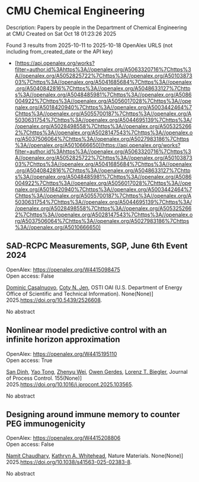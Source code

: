 # CMU Chemical Engineering
Description: Papers by people in the Department of Chemical Engineering at CMU
Created on Sat Oct 18 01:23:26 2025

Found 3 results from 2025-10-11 to 2025-10-18
OpenAlex URLS (not including from_created_date or the API key)
- [https://api.openalex.org/works?filter=author.id%3Ahttps%3A//openalex.org/A5063320716%7Chttps%3A//openalex.org/A5052825722%7Chttps%3A//openalex.org/A5010387303%7Chttps%3A//openalex.org/A5041685684%7Chttps%3A//openalex.org/A5040842816%7Chttps%3A//openalex.org/A5048633127%7Chttps%3A//openalex.org/A5048485981%7Chttps%3A//openalex.org/A5086004922%7Chttps%3A//openalex.org/A5056017028%7Chttps%3A//openalex.org/A5018420940%7Chttps%3A//openalex.org/A5003442464%7Chttps%3A//openalex.org/A5055700187%7Chttps%3A//openalex.org/A5030631754%7Chttps%3A//openalex.org/A5044695139%7Chttps%3A//openalex.org/A5028498558%7Chttps%3A//openalex.org/A5053252662%7Chttps%3A//openalex.org/A5028147543%7Chttps%3A//openalex.org/A5037506064%7Chttps%3A//openalex.org/A5027983186%7Chttps%3A//openalex.org/A5010666650](https://api.openalex.org/works?filter=author.id%3Ahttps%3A//openalex.org/A5063320716%7Chttps%3A//openalex.org/A5052825722%7Chttps%3A//openalex.org/A5010387303%7Chttps%3A//openalex.org/A5041685684%7Chttps%3A//openalex.org/A5040842816%7Chttps%3A//openalex.org/A5048633127%7Chttps%3A//openalex.org/A5048485981%7Chttps%3A//openalex.org/A5086004922%7Chttps%3A//openalex.org/A5056017028%7Chttps%3A//openalex.org/A5018420940%7Chttps%3A//openalex.org/A5003442464%7Chttps%3A//openalex.org/A5055700187%7Chttps%3A//openalex.org/A5030631754%7Chttps%3A//openalex.org/A5044695139%7Chttps%3A//openalex.org/A5028498558%7Chttps%3A//openalex.org/A5053252662%7Chttps%3A//openalex.org/A5028147543%7Chttps%3A//openalex.org/A5037506064%7Chttps%3A//openalex.org/A5027983186%7Chttps%3A//openalex.org/A5010666650)

## SAD-RCPC Measurements, SGP, June 6th Event 2024   

OpenAlex: https://openalex.org/W4415098475    
Open access: False
    
[Dominic Casalnuovo](https://openalex.org/A5119964425), [Coty N. Jen](https://openalex.org/A5055700187), OSTI OAI (U.S. Department of Energy Office of Scientific and Technical Information). None(None)] 2025.https://doi.org/10.5439/2526608.
    
No abstract    

    

## Nonlinear model predictive control with an infinite horizon approximation   

OpenAlex: https://openalex.org/W4415195110    
Open access: True
    
[San Dinh](https://openalex.org/A5059801671), [Yao Tong](https://openalex.org/A5101449128), [Zhenyu Wei](https://openalex.org/A5054103149), [Owen Gerdes](https://openalex.org/A5117500212), [Lorenz T. Biegler](https://openalex.org/A5052825722), Journal of Process Control. 155(None)] 2025.https://doi.org/10.1016/j.jprocont.2025.103565.
    
No abstract    

    

## Designing around immune memory to counter PEG immunogenicity   

OpenAlex: https://openalex.org/W4415208806    
Open access: False
    
[Namit Chaudhary](https://openalex.org/A5073121497), [Kathryn A. Whitehead](https://openalex.org/A5010666650), Nature Materials. None(None)] 2025.https://doi.org/10.1038/s41563-025-02383-8.
    
No abstract    

    
